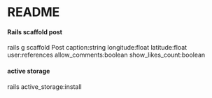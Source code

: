 # README

#### Rails scaffold post
rails g scaffold Post caption:string longitude:float latitude:float user:references allow_comments:boolean show_likes_count:boolean

#### active storage
rails active_storage:install
